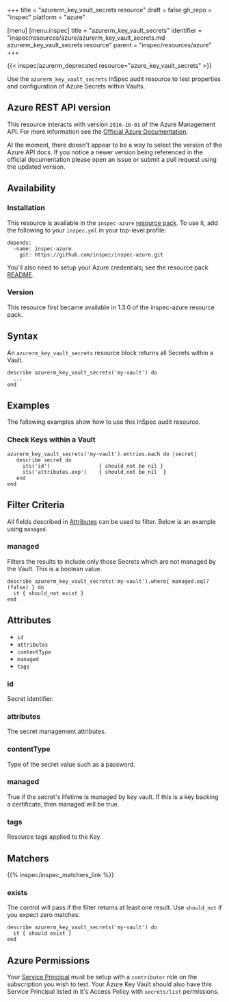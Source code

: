 +++
title = "azurerm_key_vault_secrets resource"
draft = false
gh_repo = "inspec"
platform = "azure"

[menu]
  [menu.inspec]
    title = "azurerm_key_vault_secrets"
    identifier = "inspec/resources/azure/azurerm_key_vault_secrets.md azurerm_key_vault_secrets resource"
    parent = "inspec/resources/azure"
+++

{{< inspec/azurerm_deprecated resource="azure_key_vault_secrets" >}}

Use the `azurerm_key_vault_secrets` InSpec audit resource to test properties and configuration of Azure Secrets within Vaults.

## Azure REST API version

This resource interacts with version `2016-10-01` of the Azure Management API. For more
information see the [Official Azure Documentation](https://docs.microsoft.com/en-us/rest/api/keyvault/getsecrets/getsecrets).

At the moment, there doesn't appear to be a way to select the version of the
Azure API docs. If you notice a newer version being referenced in the official
documentation please open an issue or submit a pull request using the updated
version.

## Availability

### Installation

This resource is available in the `inspec-azure` [resource
pack](/inspec/glossary/#resource-pack). To use it, add the
following to your `inspec.yml` in your top-level profile:

    depends:
      -name: inspec-azure
        git: https://github.com/inspec/inspec-azure.git

You'll also need to setup your Azure credentials; see the resource pack
[README](https://github.com/inspec/inspec-azure#inspec-for-azure).

### Version

This resource first became available in 1.3.0 of the inspec-azure resource pack.

## Syntax

An `azurerm_key_vault_secrets` resource block returns all Secrets within a Vault.

    describe azurerm_key_vault_secrets('my-vault') do
      ...
    end

## Examples

The following examples show how to use this InSpec audit resource.

### Check Keys within a Vault

    azurerm_key_vault_secrets('my-vault').entries.each do |secret|
       describe secret do
         its('id')                { should_not be nil }
         its('attributes.exp')    { should_not be_nil  }
       end
    end

## Filter Criteria

All fields described in [Attributes](#attributes) can be used to filter. Below is an example using `managed`.

### managed

Filters the results to include only those Secrets which are not managed by the Vault. This is a boolean value.

    describe azurerm_key_vault_secrets('my-vault').where{ managed.eql?(false) } do
      it { should_not exist }
    end

## Attributes

- `id`
- `attributes`
- `contentType`
- `managed`
- `tags`

### id

Secret identifier.

### attributes

The secret management attributes.

### contentType

Type of the secret value such as a password.

### managed

True if the secret's lifetime is managed by key vault. If this is a key backing a certificate, then managed will be true.

### tags

Resource tags applied to the Key.

## Matchers

{{% inspec/inspec_matchers_link %}}

### exists

The control will pass if the filter returns at least one result. Use
`should_not` if you expect zero matches.

    describe azurerm_key_vault_secrets('my-vault') do
      it { should exist }
    end

## Azure Permissions

Your [Service
Principal](https://docs.microsoft.com/en-us/azure/azure-resource-manager/resource-group-create-service-principal-portal)
must be setup with a `contributor` role on the subscription you wish to test.
Your Azure Key Vault should also have this Service Principal listed in it's Access Policy with `secrets/list` permissions.
